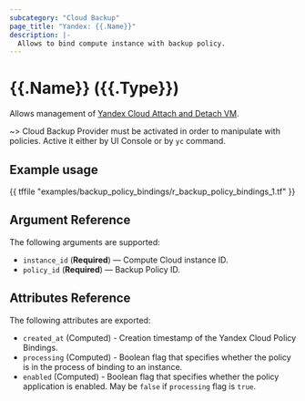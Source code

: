 ```yaml
---
subcategory: "Cloud Backup"
page_title: "Yandex: {{.Name}}"
description: |-
  Allows to bind compute instance with backup policy.
---
```


# {{.Name}} ({{.Type}})

Allows management of [Yandex Cloud Attach and Detach VM](https://yandex.cloud/docs/backup/operations/policy-vm/attach-and-detach-vm).

~> Cloud Backup Provider must be activated in order to manipulate with policies. Active it either by UI Console or by `yc` command.

## Example usage

{{ tffile "examples/backup_policy_bindings/r_backup_policy_bindings_1.tf" }}

## Argument Reference

The following arguments are supported:

- `instance_id` (**Required**) — Compute Cloud instance ID.
- `policy_id` (**Required**) — Backup Policy ID.

## Attributes Reference

The following attributes are exported:

* `created_at` (Computed) - Creation timestamp of the Yandex Cloud Policy Bindings.
* `processing` (Computed) - Boolean flag that specifies whether the policy is in the process of binding to an instance.
* `enabled` (Computed) - Boolean flag that specifies whether the policy application is enabled. May be `false` if `processing` flag is `true`.
